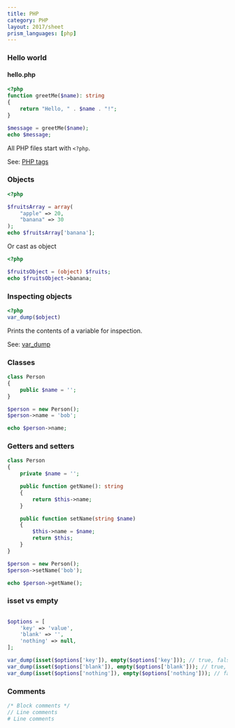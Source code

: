 ```yaml
---
title: PHP
category: PHP
layout: 2017/sheet
prism_languages: [php]
---
```


### Hello world

#### hello.php

```php
<?php
function greetMe($name): string
{
    return "Hello, " . $name . "!";
}

$message = greetMe($name);
echo $message;
```

All PHP files start with `<?php`.

See: [PHP tags](https://php.net/manual/en/language.basic-syntax.phptags.php)

### Objects

```php
<?php

$fruitsArray = array(
    "apple" => 20,
    "banana" => 30
);
echo $fruitsArray['banana'];
```

Or cast as object

```php
<?php

$fruitsObject = (object) $fruits;
echo $fruitsObject->banana;
``` 

### Inspecting objects

```php
<?php
var_dump($object)
```

Prints the contents of a variable for inspection.

See: [var_dump](https://php.net/var_dump)

### Classes

```php
class Person
{
    public $name = '';
}

$person = new Person();
$person->name = 'bob';

echo $person->name;
```

### Getters and setters

```php
class Person 
{
    private $name = '';

    public function getName(): string
    {
        return $this->name;
    }

    public function setName(string $name)
    {
        $this->name = $name;
        return $this;
    }
}

$person = new Person();
$person->setName('bob');

echo $person->getName();
```

### isset vs empty
```php

$options = [
    'key' => 'value',
    'blank' => '',
    'nothing' => null,
];

var_dump(isset($options['key']), empty($options['key'])); // true, false
var_dump(isset($options['blank']), empty($options['blank'])); // true, true
var_dump(isset($options['nothing']), empty($options['nothing'])); // false, true
```
### Comments
```php
/* Block comments */
// Line comments
# Line comments
```
